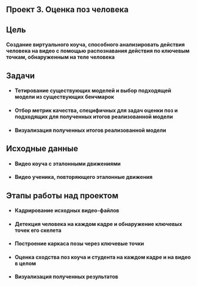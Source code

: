 ## Проект 3. Оценка поз человека

## Цель
#### Создание виртуального коуча, способного анализировать действия человека на видео с помощью распознавания действия по ключевым точкам, обнаруженным на теле человека

## Задачи
* #### Тетирование существующих моделей и выбор подходящей модели из существующих бенчмарок
* #### Отбор метрик качества, специфичных для задач оценки поз и подходящих для полученных итогов реализованной модели
* #### Визуализация полученных итогов реализованной модели

## Исходные данные
* #### Видео коуча с эталонными движениями
* #### Видео ученика, повторяющего эталонные движения

## Этапы работы над проектом
* #### Кадрирование исходных видео-файлов
* #### Детекция человека на каждом кадре и обнаружение ключевых точек его скелета
* #### Построение каркаса позы через ключевые точки 
* #### Оценка сходства поз коуча и студента на каждом кадре и на видео в целом 
* #### Визуализация полученных результатов
